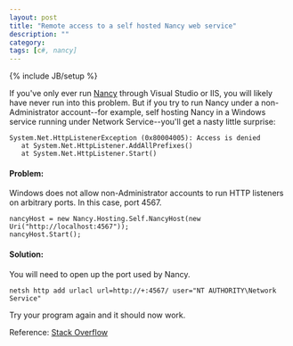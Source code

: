 ```yaml
---
layout: post
title: "Remote access to a self hosted Nancy web service"
description: ""
category: 
tags: [c#, nancy]
---
```

{% include JB/setup %}

If you've only ever run [Nancy](http://nancyfx.org) through Visual Studio or IIS, you will likely have never run into this problem. But if you try to run Nancy under a non-Administrator account--for example, self hosting Nancy in a Windows service running under Network Service--you'll get a nasty little surprise: 

    System.Net.HttpListenerException (0x80004005): Access is denied
       at System.Net.HttpListener.AddAllPrefixes()
       at System.Net.HttpListener.Start()

#### Problem: 

Windows does not allow non-Administrator accounts to run HTTP listeners on arbitrary ports. In this case, port 4567.

    nancyHost = new Nancy.Hosting.Self.NancyHost(new Uri("http://localhost:4567"));
    nancyHost.Start();

#### Solution:

You will need to open up the port used by Nancy. 

    netsh http add urlacl url=http://+:4567/ user="NT AUTHORITY\Network Service"

Try your program again and it should now work. 

Reference: [Stack Overflow](http://stackoverflow.com/questions/8548678/remote-access-to-a-nancy-self-host)